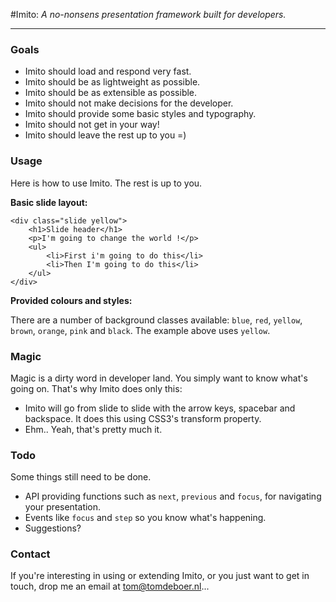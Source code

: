 #Imito: *A no-nonsens presentation framework built for developers.*
 
---

### Goals
- Imito should load and respond very fast.
- Imito should be as lightweight as possible.
- Imito should be as extensible as possible.
- Imito should not make decisions for the developer.
- Imito should provide some basic styles and typography.
- Imito should not get in your way!
- Imito should leave the rest up to you =)

### Usage
Here is how to use Imito. The rest is up to you.

**Basic slide layout:**

    <div class="slide yellow">
    	<h1>Slide header</h1>
    	<p>I'm going to change the world !</p>
    	<ul>
    		<li>First i'm going to do this</li>
    		<li>Then I'm going to do this</li>
		</ul>
	</div>


**Provided colours and styles:**

There are a number of background classes available: `blue`, `red`, `yellow`, `brown`, `orange`, `pink` and `black`. The example above uses `yellow`.

### Magic
Magic is a dirty word in developer land. You simply want to know what's going on. That's why Imito does only this:

- Imito will go from slide to slide with the arrow keys, spacebar and backspace. It does this using CSS3's transform property.
- Ehm.. Yeah, that's pretty much it.

### Todo

Some things still need to be done.

- API providing functions such as `next`, `previous` and `focus`, for navigating your presentation.
- Events like `focus` and `step` so you know what's happening.
- Suggestions?

### Contact
If you're interesting in using or extending Imito, or you just want to get in touch, drop me an email at <tom@tomdeboer.nl>...

